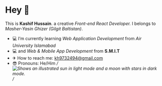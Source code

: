 # Hey 👋
This is <strong>Kashif Hussain</strong>.
a creative <em>Front-end React Developer.</em>
I belongs to <em>Masher-Yasin Ghizer (Gilgit Baltistan)</em>.
<!--
**kashifjanwali/kashifjanwali** is a ✨ _special_ ✨ repository because its `README.md` (this file) appears on your GitHub profile.
Here are some ideas to get you started: -->
- 💻 I’m currently learning <em>Web Application Development</em> from <em>Air University Islamabad</em>
- 💻 and <em>Web & Mobile App Development</em> from <strong>S.M.I.T</strong>
- ✈ How to reach me: kh9732494@gmail.com
- 😎 Pronouns: He/Him
  */ <picture>
  <source media="(prefers-color-scheme: dark)" srcset="https://user-images.githubusercontent.com/25423296/163456776-7f95b81a-f1ed-45f7-b7ab-8fa810d529fa.png">
  <source media="(prefers-color-scheme: light)" srcset="https://user-images.githubusercontent.com/25423296/163456779-a8556205-d0a5-45e2-ac17-42d089e3c3f8.png">
  <img alt="Shows an illustrated sun in light mode and a moon with stars in dark mode." src="https://user-images.githubusercontent.com/25423296/163456779-a8556205-d0a5-45e2-ac17-42d089e3c3f8.png">
</picture>/*

